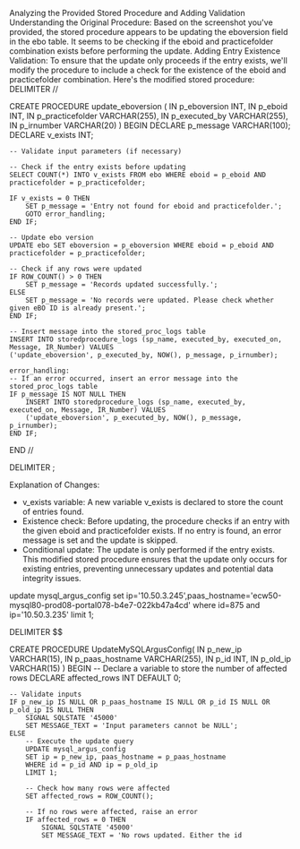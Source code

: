 
Analyzing the Provided Stored Procedure and Adding Validation
Understanding the Original Procedure:
Based on the screenshot you've provided, the stored procedure appears to be updating the eboversion field in the ebo table. It seems to be checking if the eboid and practicefolder combination exists before performing the update.
Adding Entry Existence Validation:
To ensure that the update only proceeds if the entry exists, we'll modify the procedure to include a check for the existence of the eboid and practicefolder combination.
Here's the modified stored procedure:
DELIMITER //

CREATE PROCEDURE update_eboversion (
    IN p_eboversion INT,
    IN p_eboid INT,
    IN p_practicefolder VARCHAR(255),
    IN p_executed_by VARCHAR(255),
    IN p_irnumber VARCHAR(20)
)
BEGIN
    DECLARE p_message VARCHAR(100);
    DECLARE v_exists INT;

    -- Validate input parameters (if necessary)

    -- Check if the entry exists before updating
    SELECT COUNT(*) INTO v_exists FROM ebo WHERE eboid = p_eboid AND practicefolder = p_practicefolder;

    IF v_exists = 0 THEN
        SET p_message = 'Entry not found for eboid and practicefolder.';
        GOTO error_handling;
    END IF;

    -- Update ebo version
    UPDATE ebo SET eboversion = p_eboversion WHERE eboid = p_eboid AND practicefolder = p_practicefolder;

    -- Check if any rows were updated
    IF ROW_COUNT() > 0 THEN
        SET p_message = 'Records updated successfully.';
    ELSE
        SET p_message = 'No records were updated. Please check whether given eBO ID is already present.';
    END IF;

    -- Insert message into the stored_proc_logs table
    INSERT INTO storedprocedure_logs (sp_name, executed_by, executed_on, Message, IR_Number) VALUES
    ('update_eboversion', p_executed_by, NOW(), p_message, p_irnumber);

    error_handling:
    -- If an error occurred, insert an error message into the stored_proc_logs table
    IF p_message IS NOT NULL THEN
        INSERT INTO storedprocedure_logs (sp_name, executed_by, executed_on, Message, IR_Number) VALUES
        ('update_eboversion', p_executed_by, NOW(), p_message, p_irnumber);
    END IF;
END //

DELIMITER ;

Explanation of Changes:
 * v_exists variable: A new variable v_exists is declared to store the count of entries found.
 * Existence check: Before updating, the procedure checks if an entry with the given eboid and practicefolder exists. If no entry is found, an error message is set and the update is skipped.
 * Conditional update: The update is only performed if the entry exists.
This modified stored procedure ensures that the update only occurs for existing entries, preventing unnecessary updates and potential data integrity issues.





update mysql_argus_config set ip='10.50.3.245',paas_hostname='ecw50-mysql80-prod08-portal078-b4e7-022kb47a4cd' where id=875 and ip='10.50.3.235' limit 1; 

DELIMITER $$

CREATE PROCEDURE UpdateMySQLArgusConfig(
    IN p_new_ip VARCHAR(15),
    IN p_paas_hostname VARCHAR(255),
    IN p_id INT,
    IN p_old_ip VARCHAR(15)
)
BEGIN
    -- Declare a variable to store the number of affected rows
    DECLARE affected_rows INT DEFAULT 0;
    
    -- Validate inputs
    IF p_new_ip IS NULL OR p_paas_hostname IS NULL OR p_id IS NULL OR p_old_ip IS NULL THEN
        SIGNAL SQLSTATE '45000'
        SET MESSAGE_TEXT = 'Input parameters cannot be NULL';
    ELSE
        -- Execute the update query
        UPDATE mysql_argus_config 
        SET ip = p_new_ip, paas_hostname = p_paas_hostname
        WHERE id = p_id AND ip = p_old_ip
        LIMIT 1;

        -- Check how many rows were affected
        SET affected_rows = ROW_COUNT();

        -- If no rows were affected, raise an error
        IF affected_rows = 0 THEN
            SIGNAL SQLSTATE '45000'
            SET MESSAGE_TEXT = 'No rows updated. Either the id
